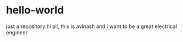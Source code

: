 # hello-world
just a repository
hi all, this is avinash and i want to be a great electrical engineer
